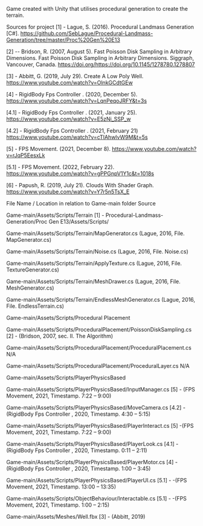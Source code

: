 Game created with Unity that utilises procedural generation to create the terrain.

Sources for project
[1] - Lague, S. (2016). Procedural Landmass Generation [C#]. https://github.com/SebLague/Procedural-Landmass-Generation/tree/master/Proc%20Gen%20E13

[2] -- Bridson, R. (2007, August 5). Fast Poisson Disk Sampling in Arbitrary Dimensions. Fast Poisson Disk Sampling in Arbitrary Dimensions. Siggraph, Vancouver, Canada. https://doi.org/https://doi.org/10.1145/1278780.1278807

[3] - Abbitt, G. (2019, July 29). Create A Low Poly Well. https://www.youtube.com/watch?v=OlnkGCdtGEw

[4] - RigidBody Fps Controller . (2020, December 5). https://www.youtube.com/watch?v=LqnPeqoJRFY&t=3s

[4.1] - RigidBody Fps Controller . (2021, January 25). https://www.youtube.com/watch?v=E5zNi_SSP_w

[4.2] - RigidBody Fps Controller . (2021, February 21) https://www.youtube.com/watch?v=cTIAhwlvW9M&t=5s

[5] - FPS Movement. (2021, December 8). https://www.youtube.com/watch?v=rJqP5EesxLk

[5.1] - FPS Movement. (2022, February 22).  https://www.youtube.com/watch?v=gPPGnpV1Y1c&t=1018s

[6] - Papush, R. (2019, July 21). Clouds With Shader Graph. https://www.youtube.com/watch?v=Y7r5n5TsX_E

File Name / Location in relation to Game-main folder 	Source 

Game-main/Assets/Scripts/Terrain					[1] - Procedural-Landmass-Generation/Proc Gen E13/Assets/Scripts/ 

Game-main/Assets/Scripts/Terrain/MapGenerator.cs			(Lague, 2016, File. MapGenerator.cs)

Game-main/Assets/Scripts/Terrain/Noise.cs				(Lague, 2016, File. Noise.cs)

Game-main/Assets/Scripts/Terrain/ApplyTexture.cs			(Lague, 2016, File. TextureGenerator.cs)

Game-main/Assets/Scripts/Terrain/MeshDrawer.cs				(Lague, 2016, File. MeshGenerator.cs)

Game-main/Assets/Scripts/Terrain/EndlessMeshGenerator.cs		(Lague, 2016, File. EndlessTerrain.cs)
	
Game-main/Assets/Scripts/Procedural Placement	

Game-main/Assets/Scripts/ProceduralPlacement/PoissonDiskSampling.cs	[2] - (Bridson, 2007, sec. II. The Algorithm)

Game-main/Assets/Scripts/ProceduralPlacement/ProceduralPlacement.cs	N/A

Game-main/Assets/Scripts/ProceduralPlacement/ProceduralLayer.cs	N/A
	
Game-main/Assets/Scripts/PlayerPhysicsBased	

Game-main/Assets/Scripts/PlayerPhysicsBased/InputManager.cs		[5] - (FPS Movement, 2021, Timestamp. 7:22 – 9:00)

Game-main/Assets/Scripts/PlayerPhysicsBased/MoveCamera.cs		[4.2] - (RigidBody Fps Controller , 2020, Timestamp. 4:30 – 5:15)

Game-main/Assets/Scripts/PlayerPhysicsBased/PlayerInteract.cs		[5] -(FPS Movement, 2021, Timestamp. 7:22 – 9:00)

Game-main/Assets/Scripts/PlayerPhysicsBased/PlayerLook.cs		[4.1] - (RigidBody Fps Controller , 2020, Timestamp. 0:11 – 2:11)

Game-main/Assets/Scripts/PlayerPhysicsBased/PlayerMotor.cs		[4] - (RigidBody Fps Controller , 2020, Timestamp. 1:00 – 3:45)

Game-main/Assets/Scripts/PlayerPhysicsBased/PlayerUI.cs			[5.1] - -(FPS Movement, 2021, Timestamp. 13:00 – 13:35)
	
Game-main/Assets/Scripts/ObjectBehaviour/Interactable.cs		[5.1] - -(FPS Movement, 2021, Timestamp. 1:00 – 2:15)
	
Game-main/Assets/Meshes/Well.fbx					[3] - (Abbitt, 2019)
